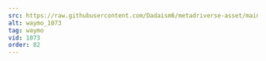 ```yaml
---
src: https://raw.githubusercontent.com/Dadaism6/metadriverse-asset/main/script-waymo-output-newcompressed/waymo_1073.mp4
alt: waymo_1073
tag: waymo
vid: 1073
order: 82
---
```

